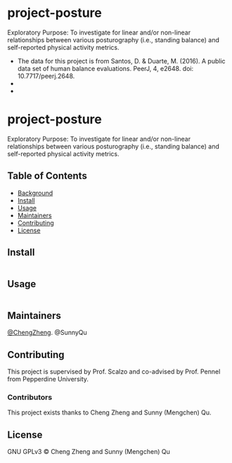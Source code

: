 # project-posture

Exploratory Purpose: To investigate for linear and/or non-linear relationships between various posturography (i.e., standing balance) and self-reported physical activity metrics. 

* The data for this project is from Santos, D. & Duarte, M. (2016). A public data set of human balance evaluations. PeerJ, 4, e2648. doi: 10.7717/peerj.2648.
* 
* 

# project-posture

Exploratory Purpose: To investigate for linear and/or non-linear relationships between various posturography (i.e., standing balance) and self-reported physical activity metrics. 

## Table of Contents

- [Background](#background)
- [Install](#install)
- [Usage](#usage)
- [Maintainers](#maintainers)
- [Contributing](#contributing)
- [License](#license)

## Install

```
```

## Usage

```
```

## Maintainers

[@ChengZheng](https://github.com/chengmeowz).
@SunnyQu

## Contributing

This project is supervised by Prof. Scalzo and co-advised by Prof. Pennel from Pepperdine University.

### Contributors

This project exists thanks to Cheng Zheng and Sunny (Mengchen) Qu.

## License

GNU GPLv3 © Cheng Zheng and Sunny (Mengchen) Qu

